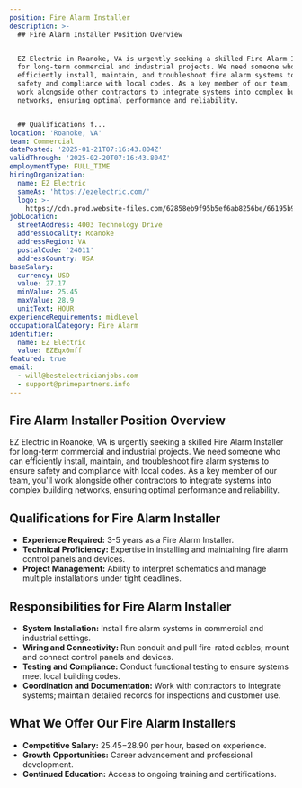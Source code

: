 ```yaml
---
position: Fire Alarm Installer
description: >-
  ## Fire Alarm Installer Position Overview


  EZ Electric in Roanoke, VA is urgently seeking a skilled Fire Alarm Installer
  for long-term commercial and industrial projects. We need someone who can
  efficiently install, maintain, and troubleshoot fire alarm systems to ensure
  safety and compliance with local codes. As a key member of our team, you'll
  work alongside other contractors to integrate systems into complex building
  networks, ensuring optimal performance and reliability.


  ## Qualifications f...
location: 'Roanoke, VA'
team: Commercial
datePosted: '2025-01-21T07:16:43.804Z'
validThrough: '2025-02-20T07:16:43.804Z'
employmentType: FULL_TIME
hiringOrganization:
  name: EZ Electric
  sameAs: 'https://ezelectric.com/'
  logo: >-
    https://cdn.prod.website-files.com/62858eb9f95b5ef6ab8256be/66195b93d011344d05b98867_ez-electric-logo.svg
jobLocation:
  streetAddress: 4003 Technology Drive
  addressLocality: Roanoke
  addressRegion: VA
  postalCode: '24011'
  addressCountry: USA
baseSalary:
  currency: USD
  value: 27.17
  minValue: 25.45
  maxValue: 28.9
  unitText: HOUR
experienceRequirements: midLevel
occupationalCategory: Fire Alarm
identifier:
  name: EZ Electric
  value: EZEqx0mff
featured: true
email:
  - will@bestelectricianjobs.com
  - support@primepartners.info
---
```




## Fire Alarm Installer Position Overview

EZ Electric in Roanoke, VA is urgently seeking a skilled Fire Alarm Installer for long-term commercial and industrial projects. We need someone who can efficiently install, maintain, and troubleshoot fire alarm systems to ensure safety and compliance with local codes. As a key member of our team, you'll work alongside other contractors to integrate systems into complex building networks, ensuring optimal performance and reliability.

## Qualifications for Fire Alarm Installer

- **Experience Required:** 3-5 years as a Fire Alarm Installer.
- **Technical Proficiency:** Expertise in installing and maintaining fire alarm control panels and devices.
- **Project Management:** Ability to interpret schematics and manage multiple installations under tight deadlines.

## Responsibilities for Fire Alarm Installer

- **System Installation:** Install fire alarm systems in commercial and industrial settings.
- **Wiring and Connectivity:** Run conduit and pull fire-rated cables; mount and connect control panels and devices.
- **Testing and Compliance:** Conduct functional testing to ensure systems meet local building codes.
- **Coordination and Documentation:** Work with contractors to integrate systems; maintain detailed records for inspections and customer use.

## What We Offer Our Fire Alarm Installers

- **Competitive Salary:** $25.45-$28.90 per hour, based on experience.
- **Growth Opportunities:** Career advancement and professional development.
- **Continued Education:** Access to ongoing training and certifications.